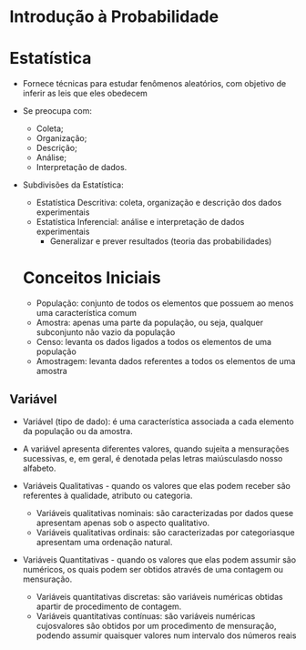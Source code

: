 # Introdução à Probabilidade

# Estatística

- Fornece técnicas para estudar fenômenos aleatórios, com objetivo de inferir as leis que eles obedecem
- Se preocupa com:
    - Coleta;
    - Organização;
    - Descrição;
    - Análise;
    - Interpretação de dados.
- Subdivisões da Estatística:
    - Estatística Descritiva: coleta, organização e descrição dos dados experimentais
    - Estatística Inferencial: análise e interpretação de dados experimentais
        - Generalizar e prever resultados (teoria das probabilidades)
    
    # Conceitos Iniciais
    
    - População: conjunto de todos os elementos que possuem ao menos uma característica comum
    - Amostra: apenas uma parte da população, ou seja, qualquer subconjunto não vazio da população
    - Censo: levanta os dados ligados a todos os elementos de uma população
    - Amostragem: levanta dados referentes a todos os elementos de uma amostra
    

## Variável

- Variável (tipo de dado): é uma característica associada a cada elemento da população ou da amostra.
- A variável apresenta diferentes valores, quando sujeita a mensurações sucessivas, e, em geral, é denotada pelas letras maiúsculasdo nosso alfabeto.


- Variáveis Qualitativas - quando os valores que elas podem receber são referentes à qualidade, atributo ou categoria.
    - Variáveis qualitativas nominais: são caracterizadas por dados quese apresentam apenas sob o aspecto qualitativo.
    - Variáveis qualitativas ordinais: são caracterizadas por categoriasque apresentam uma ordenação natural.
- Variáveis Quantitativas - quando os valores que elas podem assumir são numéricos, os quais podem ser obtidos através de uma contagem ou mensuração.
    - Variáveis quantitativas discretas: são variáveis numéricas obtidas apartir de procedimento de contagem.
    - Variáveis quantitativas contínuas: são variáveis numéricas cujosvalores são obtidos por um procedimento de mensuração, podendo assumir quaisquer valores num intervalo dos números reais